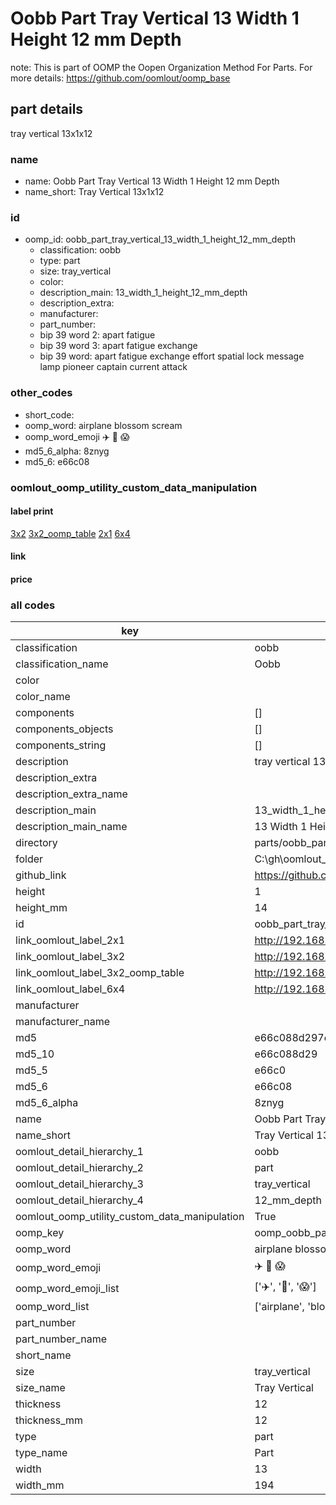 # Oobb Part Tray Vertical 13 Width 1 Height 12 mm Depth  

note: This is part of OOMP the Oopen Organization Method For Parts. For more details: https://github.com/oomlout/oomp_base

##  part details
  



tray vertical 13x1x12



### name
* name: Oobb Part Tray Vertical 13 Width 1 Height 12 mm Depth
* name_short: Tray Vertical 13x1x12 
### id
* oomp_id: oobb_part_tray_vertical_13_width_1_height_12_mm_depth
  * classification: oobb
  * type: part
  * size: tray_vertical
  * color: 
  * description_main: 13_width_1_height_12_mm_depth
  * description_extra: 
  * manufacturer: 
  * part_number: 
  * bip 39 word 2: apart fatigue
  * bip 39 word 3: apart fatigue exchange
  * bip 39 word: apart fatigue exchange effort spatial lock message lamp pioneer captain current attack

### other_codes
* short_code: 
* oomp_word: airplane blossom scream
* oomp_word_emoji :airplane: :blossom: :scream:
* md5_6_alpha: 8znyg
* md5_6: e66c08






### oomlout_oomp_utility_custom_data_manipulation
#### label print
[3x2](http://192.168.1.245:1112/?label=oomp%208znyg)
[3x2_oomp_table](http://192.168.1.108:1112/?label=oomp%208znyg)
[2x1](http://192.168.1.242:1112/?label=oomp%208znyg)
[6x4](http://192.168.1.55:1112/?label=oomp%208znyg)    

#### link

                              

#### price







### all codes 
| key | value |  
| --- | --- |  
| classification | oobb |  
| classification_name | Oobb |  
| color |  |  
| color_name |  |  
| components | [] |  
| components_objects | [] |  
| components_string | [] |  
| description | tray vertical 13x1x12 |  
| description_extra |  |  
| description_extra_name |  |  
| description_main | 13_width_1_height_12_mm_depth |  
| description_main_name | 13 Width 1 Height 12 mm Depth |  
| directory | parts/oobb_part_tray_vertical_13_width_1_height_12_mm_depth |  
| folder | C:\gh\oomlout_oobb_version_4_generated_parts\parts\oobb_part_tray_vertical_13_width_1_height_12_mm_depth |  
| github_link | https://github.com/oomlout/oomlout_oomp_part_src/tree/main/parts/oobb_part_tray_vertical_13_width_1_height_12_mm_depth |  
| height | 1 |  
| height_mm | 14 |  
| id | oobb_part_tray_vertical_13_width_1_height_12_mm_depth |  
| link_oomlout_label_2x1 | http://192.168.1.242:1112/?label=oomp%208znyg |  
| link_oomlout_label_3x2 | http://192.168.1.245:1112/?label=oomp%208znyg |  
| link_oomlout_label_3x2_oomp_table | http://192.168.1.108:1112/?label=oomp%208znyg |  
| link_oomlout_label_6x4 | http://192.168.1.55:1112/?label=oomp%208znyg |  
| manufacturer |  |  
| manufacturer_name |  |  
| md5 | e66c088d297cd17e0de8446a9d54f052 |  
| md5_10 | e66c088d29 |  
| md5_5 | e66c0 |  
| md5_6 | e66c08 |  
| md5_6_alpha | 8znyg |  
| name | Oobb Part Tray Vertical 13 Width 1 Height 12 mm Depth |  
| name_short | Tray Vertical 13x1x12  |  
| oomlout_detail_hierarchy_1 | oobb |  
| oomlout_detail_hierarchy_2 | part |  
| oomlout_detail_hierarchy_3 | tray_vertical |  
| oomlout_detail_hierarchy_4 | 12_mm_depth |  
| oomlout_oomp_utility_custom_data_manipulation | True |  
| oomp_key | oomp_oobb_part_tray_vertical_13_width_1_height_12_mm_depth |  
| oomp_word | airplane blossom scream |  
| oomp_word_emoji | :airplane: :blossom: :scream: |  
| oomp_word_emoji_list | [':airplane:', ':blossom:', ':scream:'] |  
| oomp_word_list | ['airplane', 'blossom', 'scream'] |  
| part_number |  |  
| part_number_name |  |  
| short_name |  |  
| size | tray_vertical |  
| size_name | Tray Vertical |  
| thickness | 12 |  
| thickness_mm | 12 |  
| type | part |  
| type_name | Part |  
| width | 13 |  
| width_mm | 194 |  
